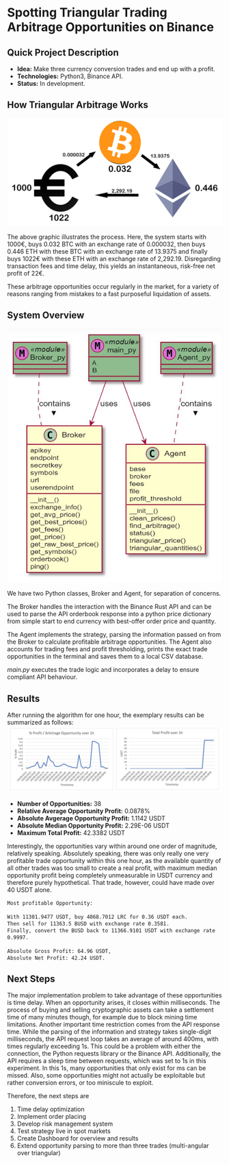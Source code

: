 # Spotting Triangular Trading Arbitrage Opportunities on Binance

## Quick Project Description
- **Idea:** Make three currency conversion trades and end up with a profit.  
- **Technologies:** Python3, Binance API.  
- **Status:** In development.  

## How Triangular Arbitrage Works
<img src="img/triangular.jpg" alt="Triangular Trading" width="900"/>

The above graphic illustrates the process. Here, the system starts with 1000€, buys 0.032 BTC with an exchange rate of 0.000032, then buys 0.446 ETH with these BTC with an exchange rate of 13.9375 and finally buys 1022€ with these ETH with an exchange rate of 2,292.19. Disregarding transaction fees and time delay, this yields an instantaneous, risk-free net profit of 22€.  

These arbitrage opportunities occur regularly in the market, for a variety of reasons ranging from mistakes to a fast purposeful  liquidation of assets.  

## System Overview
<img src="img/uml.JPG" alt="UML Diagram" width="500"/>

We have two Python classes, Broker and Agent, for separation of concerns.

The Broker handles the interaction with the Binance Rust API and can be used to parse the API orderbook response into a python price dictionary from simple start to end currency with best-offer order price and quantity.  

The Agent implements the strategy, parsing the information passed on from the Broker to calculate profitable arbitrage opportunities. The Agent also accounts for trading fees and profit thresholding, prints the exact trade opportunities in the terminal and saves them to a local CSV database.  

*main.py* executes the trade logic and incorporates a delay to ensure compliant API behaviour.

## Results
After running the algorithm for one hour, the exemplary results can be summarized as follows:  
![UML Diagram](img/hour_experiment.JPG)  
- **Number of Opportunities:** 38  
- **Relative Average Opportunity Profit:** 0.0878%  
- **Absolute Avgerage Opportunity Profit:** 1.1142 USDT  
- **Absolute Median Opportunity Profit:** 2.29E-06 USDT
- **Maximum Total Profit:** 42.3382 USDT

Interestingly, the opportunities vary within around one order of magnitude, relatively speaking. Absolutely speaking, there was only really one very profitable trade opportunity within this one hour, as the available quantity of all other trades was too small to create a real profit, with maximum median opportunity profit being completely unmeasurable in USDT currency and therefore purely hypothetical. That trade, however, could have made over 40 USDT alone.  

```
Most profitable Opportunity:

With 11301.9477 USDT, buy 4068.7012 LRC for 0.36 USDT each. 
Then sell for 11363.5 BUSD with exchange rate 0.3581. 
Finally, convert the BUSD back to 11366.9101 USDT with exchange rate 0.9997.

Absolute Gross Profit: 64.96 USDT,
Absolute Net Profit: 42.24 USDT.
```

## Next Steps

The major implementation problem to take advantage of these opportunities is time delay. When an opportunity arises, it closes within milliseconds. The process of buying and selling cryptographic assets can take a settlement time of many minutes though, for example due to block mining time limitations. Another important time restriction comes from the API response time. While the parsing of the information and strategy takes single-digit milliseconds, the API request loop takes an average of around 400ms, with times regularly exceeding 1s. This could be a problem with either the connection, the Python requests library or the Binance API. Additionally, the API requires a sleep time between requests, which was set to 1s in this experiment. In this 1s, many opportunities that only exist for ms can be missed. Also, some opportunities might not actually be exploitable but rather conversion errors, or too miniscule to exploit.  

Therefore, the next steps are
1. Time delay optimization
2. Implement order placing
3. Develop risk management system
4. Test strategy live in spot markets
5. Create Dashboard for overview and results
6. Extend opportunity parsing to more than three trades (multi-angular over triangular)
